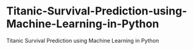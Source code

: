 # Titanic-Survival-Prediction-using-Machine-Learning-in-Python
Titanic Survival Prediction using Machine Learning in Python

